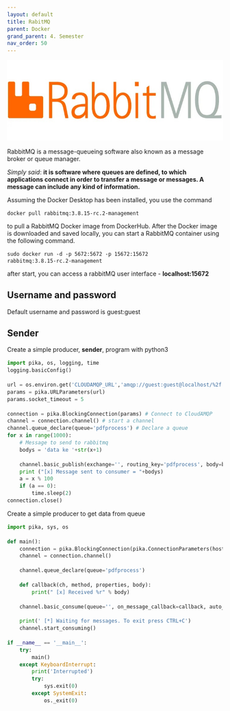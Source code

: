 ```yaml
---
layout: default
title: RabitMQ
parent: Docker
grand_parent: 4. Semester
nav_order: 50
---
```


![](./_image/rabitmq.jpg)

RabbitMQ is a message-queueing software also known as a message broker or queue manager. 

*Simply said*: **it is software where queues are defined, to which applications connect in order to transfer a message or messages. A message can include any kind of information.**

Assuming the Docker Desktop has been installed, you use the command

    docker pull rabbitmq:3.8.15-rc.2-management

to pull a RabbitMQ Docker image from DockerHub. After the Docker image is downloaded and saved locally, you can start a RabbitMQ container using the following command.

    sudo docker run -d -p 5672:5672 -p 15672:15672 
    rabbitmq:3.8.15-rc.2-management

after start, you can access a rabbitMQ user interface - **localhost:15672**

## Username and password
Default username and password is guest:guest

## Sender
Create a simple producer, **sender**, program with python3

```python
import pika, os, logging, time
logging.basicConfig()

url = os.environ.get('CLOUDAMQP_URL','amqp://guest:guest@localhost/%2f')
params = pika.URLParameters(url)
params.socket_timeout = 5

connection = pika.BlockingConnection(params) # Connect to CloudAMQP
channel = connection.channel() # start a channel
channel.queue_declare(queue='pdfprocess') # Declare a queue
for x in range(1000):
    # Message to send to rabbitmq
    bodys = 'data ke '+str(x+1)
    
    channel.basic_publish(exchange='', routing_key='pdfprocess', body=bodys)
    print ("[x] Message sent to consumer = "+bodys)
    a = x % 100
    if (a == 0):
        time.sleep(2)
connection.close()
```

Create a simple producer to get data from queue

```python
import pika, sys, os

def main():
    connection = pika.BlockingConnection(pika.ConnectionParameters(host='localhost'))
    channel = connection.channel()

    channel.queue_declare(queue='pdfprocess')

    def callback(ch, method, properties, body):
        print(" [x] Received %r" % body)

    channel.basic_consume(queue='', on_message_callback=callback, auto_ack=True)

    print(' [*] Waiting for messages. To exit press CTRL+C')
    channel.start_consuming()

if __name__ == '__main__':
    try:
        main()
    except KeyboardInterrupt:
        print('Interrupted')
        try:
            sys.exit(0)
        except SystemExit:
            os._exit(0)
```